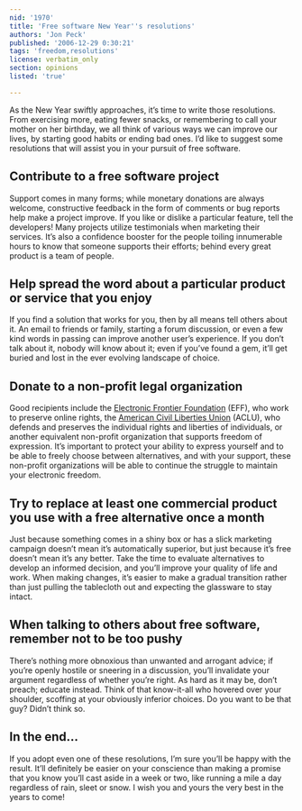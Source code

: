 ```yaml
---
nid: '1970'
title: 'Free software New Year''s resolutions'
authors: 'Jon Peck'
published: '2006-12-29 0:30:21'
tags: 'freedom,resolutions'
license: verbatim_only
section: opinions
listed: 'true'

---
```

As the New Year swiftly approaches, it’s time to write those resolutions. From exercising more, eating fewer snacks, or remembering to call your mother on her birthday, we all think of various ways we can improve our lives, by starting good habits or ending bad ones. I’d like to suggest some resolutions that will assist you in your pursuit of free software.


## Contribute to a free software project

Support comes in many forms; while monetary donations are always welcome, constructive feedback in the form of comments or bug reports help make a project improve. If you like or dislike a particular feature, tell the developers! Many projects utilize testimonials when marketing their services. It’s also a confidence booster for the people toiling innumerable hours to know that someone supports their efforts; behind every great product is a team of people.


## Help spread the word about a particular product or service that you enjoy

If you find a solution that works for you, then by all means tell others about it. An email to friends or family, starting a forum discussion, or even a few kind words in passing can improve another user’s experience. If you don’t talk about it, nobody will know about it; even if you’ve found a gem, it’ll get buried and lost in the ever evolving landscape of choice.


## Donate to a non-profit legal organization

Good recipients include the [Electronic Frontier Foundation](http://www.eff.org/) (EFF), who work to preserve online rights, the [American Civil Liberties Union](http://www.aclu.org/) (ACLU), who defends and preserves the individual rights and liberties of individuals, or another equivalent non-profit organization that supports freedom of expression. It’s important to protect your ability to express yourself and to be able to freely choose between alternatives, and with your support, these non-profit organizations will be able to continue the struggle to maintain your electronic freedom.


## Try to replace at least one commercial product you use with a free alternative once a month

Just because something comes in a shiny box or has a slick marketing campaign doesn’t mean it’s automatically superior, but just because it’s free doesn’t mean it’s any better. Take the time to evaluate alternatives to develop an informed decision, and you’ll improve your quality of life and work. When making changes, it’s easier to make a gradual transition rather than just pulling the tablecloth out and expecting the glassware to stay intact.


## When talking to others about free software, remember not to be too pushy

There’s nothing more obnoxious than unwanted and arrogant advice; if you’re openly hostile or sneering in a discussion, you’ll invalidate your argument regardless of whether you’re right. As hard as it may be, don’t preach; educate instead. Think of that know-it-all who hovered over your shoulder, scoffing at your obviously inferior choices. Do you want to be that guy? Didn’t think so.


## In the end...

If you adopt even one of these resolutions, I’m sure you’ll be happy with the result. It’ll definitely be easier on your conscience than making a promise that you know you’ll cast aside in a week or two, like running a mile a day regardless of rain, sleet or snow. I wish you and yours the very best in the years to come!

